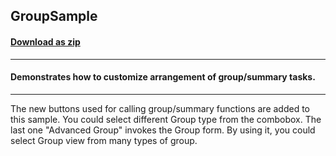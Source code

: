 ## GroupSample
#### [Download as zip](https://grapecity.github.io/DownGit/#/home?url=https://github.com/GrapeCity/ComponentOne-WinForms-Samples/tree/master/NetFramework\GanttView\VB\GroupSample)
____
#### Demonstrates how to customize arrangement of group/summary tasks.
____
The new buttons used for calling group/summary functions are added to this sample. You could select different Group type from the combobox. The last one "Advanced Group" invokes the Group form. By using it, you could select Group view from many types of group. 



